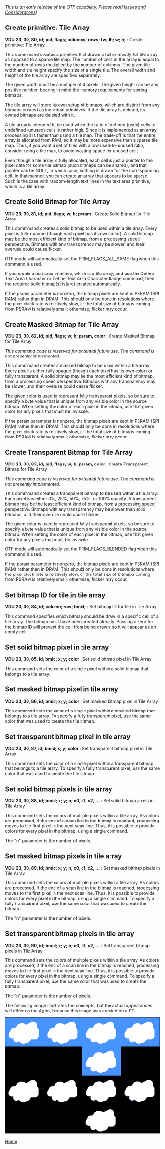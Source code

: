 <i>This is an early release of the OTF capability. Please read [Issues and Considerations](otf_issues.md)!</i>

## Create primitive: Tile Array
<b>VDU 23, 30, 80, id; pid; flags; columns; rows; tw; th; w; h;</b> : Create primitive: Tile Array

This commmand creates a primitive that draws a full or mostly full tile array, as opposed to a sparse tile map.
The number of cells in the array is equal to the number of rows
multiplied by the number of columns. The given tile width and tile height
specify the size of a single tile. The overall width and height of the tile
array are specified separately.

The given width must be a multiple of 4 pixels. The given height can be any positive number, bearing in mind the memory requirements for
storing bitmaps.

The tile array will store its own setup of bitmaps, which are distinct
from any bitmaps created as individual primitives. If the
tile array is deleted, its owned bitmaps are deleted with it.

A tile array is intended to be used when the ratio of defined
(used) cells to undefined (unused) cells is rather high. Since it
is implemented as an array, processing it is faster than using a
tile map. The trade-off is that the entire array is allocated
from RAM, so it may be more expensive than a sparse tile map.
Thus, if you want a set of tiles with a low used-to-unused ratio,
consider using a tile map, to avoid wasting space for unused cells.

Even though a tile array is fully allocated, each cell is just a pointer
to the pixel data for some tile bitmap (such bitmaps can be shared), and that pointer can be NULL,
in which case, nothing is drawn for the corresponding cell. In that
manner, you can create an array that appears to be sparse. Such is
the case with random-length text lines in the text area primitive,
which is a tile array.

## Create Solid Bitmap for Tile Array
<b>VDU 23, 30, 81, id; pid; flags; w; h; psram</b> : Create Solid Bitmap for Tile Array

This commmand creates a solid bitmap to be used within a tile array.
Every pixel is fully opaque (though each pixel has its own color).
A solid bitmap may be the most efficient kind of bitmap, from a
processing speed perspective. Bitmaps with any transparency may be slower, and their overuse could cause flicker.

OTF mode will automatically set the PRIM_FLAGS_ALL_SAME flag
when this command is used.

If you create a text area primitive, which is a tile array, and
use the Define Text Area Character or Define Text Area Character
Range command, then the required solid bitmap(s) is(are)
created automatically.

If the psram parameter is nonzero, the bitmap pixels are kept in PSRAM (SPI RAM)
rather than in DRAM. This should only be done in resolutions where the pixel clock
rate is relatively slow, or the total size of bitmaps coming from PSRAM is
relatively small; otherwise, flicker may occur.

## Create Masked Bitmap for Tile Array
<b>VDU 23, 30, 82, id; pid; flags; w; h; psram, color</b> : Create Masked Bitmap for Tile Array

<i>This command code is reserved for potential future use.
The command is not presently implemented.</i>

This commmand creates a masked bitmap to be used within a tile array.
Every pixel is either fully opaque (though each pixel has its own color) or fully transparent.
A solid bitmap may be the most efficient kind of bitmap, from a
processing speed perspective. Bitmaps with any transparency may be slower, and their overuse could cause flicker.

The given color is used to represent fully transparent pixels,
so be sure to specify a byte value that is unique from any
visible color in the source bitmap. When setting the color of
each pixel in the bitmap, use that given color for any pixels
that must be invisible.

If the psram parameter is nonzero, the bitmap pixels are kept in PSRAM (SPI RAM)
rather than in DRAM. This should only be done in resolutions where the pixel clock
rate is relatively slow, or the total size of bitmaps coming from PSRAM is
relatively small; otherwise, flicker may occur.

## Create Transparent Bitmap for Tile Array
<b>VDU 23, 30, 83, id; pid; flags; w; h; psram, color</b> : Create Transparent Bitmap for Tile Array

<i>This command code is reserved for potential future use.
The command is not presently implemented.</i>

This commmand creates a transparent bitmap to be used within a tile array.
Each pixel has either 0%, 25%, 50%, 75%, or 100% opacity.
A transparent bitmap may be the least efficient kind of bitmap, from a
processing speed perspective. Bitmaps with any transparency may be slower than solid bitmaps, and their overuse could cause flicker.

The given color is used to represent fully transparent pixels,
so be sure to specify a byte value that is unique from any
visible color in the source bitmap. When setting the color of
each pixel in the bitmap, use that given color for any pixels
that must be invisible.

OTF mode will automatically set the PRIM_FLAGS_BLENDED flag
when this command is used.

If the psram parameter is nonzero, the bitmap pixels are kept in PSRAM (SPI RAM)
rather than in DRAM. This should only be done in resolutions where the pixel clock
rate is relatively slow, or the total size of bitmaps coming from PSRAM is
relatively small; otherwise, flicker may occur.

## Set bitmap ID for tile in tile array
<b>VDU 23, 30, 84, id; column; row; bmid;</b> : Set bitmap ID for tile in Tile Array

This command specifies which bitmap should be draw in a specific
cell of a tile array. The bitmap must have been created already.
Passing a zero for the bitmap ID will prevent the cell from
being drawn, so it will appear as an empty cell.

## Set solid bitmap pixel in tile array
<b>VDU 23, 30, 85, id; bmid; x; y; color</b> : Set solid bitmap pixel in Tile Array

This command sets the color of a single pixel within a solid
bitmap that belongs to a tile array.

## Set masked bitmap pixel in tile array
<b>VDU 23, 30, 86, id; bmid; x; y; color</b> : Set masked bitmap pixel in Tile Array

This command sets the color of a single pixel within a masked
bitmap that belongs to a tile array.
To specify a fully transparent pixel, use the same color that
was used to create the tile bitmap.

## Set transparent bitmap pixel in tile array
<b>VDU 23, 30, 87, id; bmid; x; y; color</b> : Set transparent bitmap pixel in Tile Array

This command sets the color of a single pixel within a transparent
bitmap that belongs to a tile array.
To specify a fully transparent pixel, use the same color that
was used to create the tile bitmap.

## Set solid bitmap pixels in tile array
<b>VDU 23, 30, 88, id; bmid; x; y; n; c0, c1, c2, ...</b> : Set solid bitmap pixels in Tile Array

This command sets the colors of multiple pixels within a tile array.
As colors are processed, if the end of a scan line in the
bitmap is reached, processing moves to the first pixel in
the next scan line. Thus, it is possible to provide colors
for every pixel in the bitmap, using a single command.

The "n" parameter is the number of pixels.

## Set masked bitmap pixels in tile array
<b>VDU 23, 30, 89, id; bmid; x; y; n; c0, c1, c2, ...</b> : Set masked bitmap pixels in Tile Array

This command sets the colors of multiple pixels within a tile array.
As colors are processed, if the end of a scan line in the
bitmap is reached, processing moves to the first pixel in
the next scan line. Thus, it is possible to provide colors
for every pixel in the bitmap, using a single command.
To specify a fully transparent pixel, use the same color that
was used to create the bitmap.

The "n" parameter is the number of pixels.

## Set transparent bitmap pixels in tile array
<b>VDU 23, 30, 90, id; bmid; x; y; n; c0, c1, c2, ...</b> : Set transparent bitmap pixels in Tile Array

This command sets the colors of multiple pixels within a tile array.
As colors are processed, if the end of a scan line in the
bitmap is reached, processing moves to the first pixel in
the next scan line. Thus, it is possible to provide colors
for every pixel in the bitmap, using a single command.
To specify a fully transparent pixel, use the same color that
was used to create the bitmap.

The "n" parameter is the number of pixels.

The following image illustrates the concepts, but the actual appearances will differ on the Agon, because this image was created on a PC.

![Tile Array](tile_array.png)

[Home](otf_mode.md)
